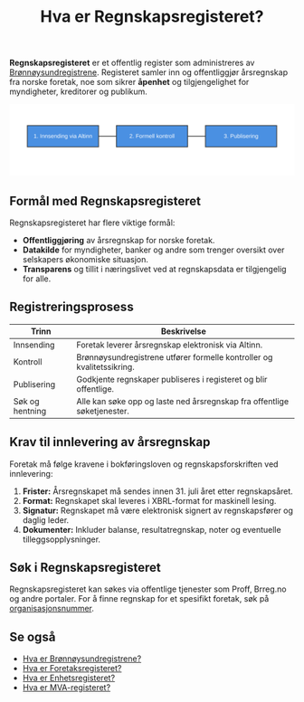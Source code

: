 ﻿---
title: "Hva er Regnskapsregisteret?"
seoTitle: "Hva er Regnskapsregisteret?"
description: '**Regnskapsregisteret** er et offentlig register som administreres av [Brønnøysundregistrene](/blogs/regnskap/bronnoysundregistrene "Hva er Brønnøysundregis...'
summary: "Regnskapsregisteret er det offentlige registeret som samler inn, kontrollerer og publiserer årsregnskap for norske foretak via Brønnøysundregistrene."
---

**Regnskapsregisteret** er et offentlig register som administreres av [Brønnøysundregistrene](/blogs/regnskap/bronnoysundregistrene "Hva er Brønnøysundregistrene? En Guide til Norges Registerforvalter"). Registeret samler inn og offentliggjør årsregnskap fra norske foretak, noe som sikrer **åpenhet** og tilgjengelighet for myndigheter, kreditorer og publikum.

![Flytdiagram over registreringsprosessen i Regnskapsregisteret](registry-flow.svg)

## Formål med Regnskapsregisteret

Regnskapsregisteret har flere viktige formål:

* **Offentliggjøring** av årsregnskap for norske foretak.
* **Datakilde** for myndigheter, banker og andre som trenger oversikt over selskapers økonomiske situasjon.
* **Transparens** og tillit i næringslivet ved at regnskapsdata er tilgjengelig for alle.

## Registreringsprosess

| **Trinn**       | **Beskrivelse**                                                      |
|-----------------|----------------------------------------------------------------------|
| Innsending      | Foretak leverer årsregnskap elektronisk via Altinn.                  |
| Kontroll        | Brønnøysundregistrene utfører formelle kontroller og kvalitetssikring. |
| Publisering     | Godkjente regnskaper publiseres i registeret og blir offentlige.     |
| Søk og hentning | Alle kan søke opp og laste ned årsregnskap fra offentlige søketjenester. |

## Krav til innlevering av årsregnskap

Foretak må følge kravene i bokføringsloven og regnskapsforskriften ved innlevering:

1. **Frister:** Årsregnskapet må sendes innen 31. juli året etter regnskapsåret.
2. **Format:** Regnskapet skal leveres i XBRL-format for maskinell lesing.
3. **Signatur:** Regnskapet må være elektronisk signert av regnskapsfører og daglig leder.
4. **Dokumenter:** Inkluder balanse, resultatregnskap, noter og eventuelle tilleggsopplysninger.

## Søk i Regnskapsregisteret

Regnskapsregisteret kan søkes via offentlige tjenester som Proff, Brreg.no og andre portaler. For å finne regnskap for et spesifikt foretak, søk på [organisasjonsnummer](/blogs/regnskap/hva-er-virksomhetsnummer "Hva er Virksomhetsnummer? Komplett Guide til Norsk Virksomhetsidentifikasjon").

## Se også

* [Hva er Brønnøysundregistrene?](/blogs/regnskap/bronnoysundregistrene "Hva er Brønnøysundregistrene? En Guide til Norges Registerforvalter")
* [Hva er Foretaksregisteret?](/blogs/regnskap/hva-er-foretaksregisteret "Hva er Foretaksregisteret? Komplett Guide til Foretaksregisteret i Norge")
* [Hva er Enhetsregisteret?](/blogs/regnskap/hva-er-enhetsregisteret "Hva er Enhetsregisteret? En Komplett Guide til Enhetsregisteret i Norge")
* [Hva er MVA-registeret?](/blogs/regnskap/hva-er-mva-registeret "Hva er MVA-registeret? Registreringsplikt for Merverdiavgift")










